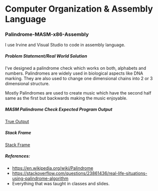 # Computer Organization & Assembly Language
### Palindrome-MASM-x86-Assembly

I use Irvine and Visual Studio to code in assembly language.

##### Problem Statement/Real World Solution

I’ve designed a palindrome check which works on both, alphabets and numbers. Palindromes are widely used in biological aspects like DNA marking.
They are also used to change one dimensional chains into 2 or 3 dimensional structure.

Mostly Palindromes are used to create music which have the second half same as the first but backwards making the music enjoyable.

##### MASM Palindrome Check Expected Program Output

[True Output](output/trueoutput.png)

##### Stack Frame

[Stack Frame](stackframe/stackframe.jpg)


##### References:
* https://en.wikipedia.org/wiki/Palindrome
* https://stackoverflow.com/questions/23861436/real-life-situations-using-palindrome-algorithm
* Everything that was taught in classes and slides.

